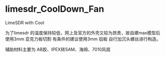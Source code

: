 # limesdr_CoolDown_Fan
LimeSDR with Cool

为了limesdr 的温度保持较低，网上及官方的外壳又较为昂贵，故自建max模型后使用3mm 亚克力板切割
有条件的建议使用3mm 铝板 自行加沉头螺丝进行构造。


辅助材料主要为 AB胶、IPEX转SAM、海绵、7010风扇
